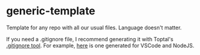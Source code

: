 # generic-template
Template for any repo with all our usual files. Language doesn't matter.

If you need a .gitignore file, I recommend generating it with Toptal's [.gitignore tool](https://www.toptal.com/developers/gitignore). For example, [here](https://www.toptal.com/developers/gitignore/api/visualstudiocode,node) is one generated for VSCode and NodeJS.
